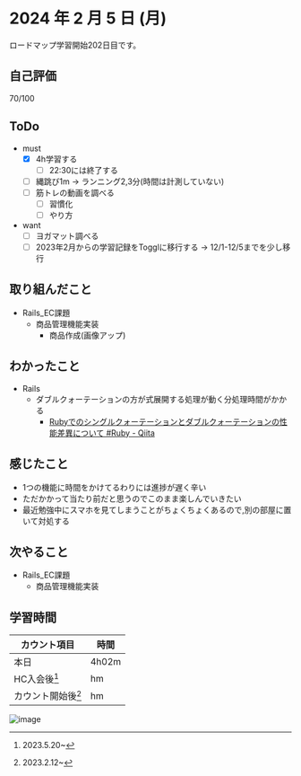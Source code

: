 # 2024 年 2 月 5 日 (月)
ロードマップ学習開始202日目です。

## 自己評価
70/100

## ToDo
- must
  - [x] 4h学習する
    - [ ] 22:30には終了する
  - [ ] 縄跳び1m -> ランニング2,3分(時間は計測していない)
  - [ ] 筋トレの動画を調べる
    - [ ] 習慣化
    - [ ] やり方
- want
  - [ ] ヨガマット調べる
  - [ ] 2023年2月からの学習記録をTogglに移行する -> 12/1-12/5までを少し移行

## 取り組んだこと
- Rails_EC課題
  - 商品管理機能実装
    - 商品作成(画像アップ)

## わかったこと
- Rails
  - ダブルクォーテーションの方が式展開する処理が動く分処理時間がかかる
    - [Rubyでのシングルクォーテーションとダブルクォーテーションの性能差異について #Ruby - Qiita](https://qiita.com/Kenji_TAJIMA/items/78555053a36c214be350)

## 感じたこと
- 1つの機能に時間をかけてるわりには進捗が遅く辛い
- ただかかって当たり前だと思うのでこのまま楽しんでいきたい
- 最近勉強中にスマホを見てしまうことがちょくちょくあるので,別の部屋に置いて対処する

## 次やること
- Rails_EC課題
  - 商品管理機能実装

## 学習時間
|カウント項目|時間|
|----|----|
|本日 |4h02m|
|HC入会後[^1]|hm|
|カウント開始後[^2]|hm|

![image](https://github.com/nil-ramuda/daily_report/assets/94735931/d5d7e32c-0337-4309-9c3e-6600c3210e01)


[^1]: 2023.5.20~
[^2]: 2023.2.12~
